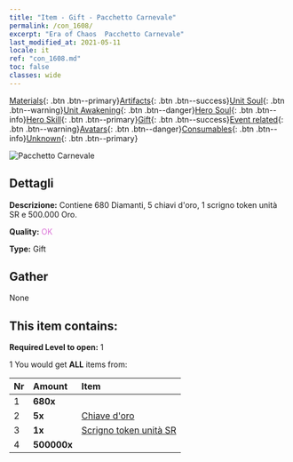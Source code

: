 ```yaml
---
title: "Item - Gift - Pacchetto Carnevale"
permalink: /con_1608/
excerpt: "Era of Chaos  Pacchetto Carnevale"
last_modified_at: 2021-05-11
locale: it
ref: "con_1608.md"
toc: false
classes: wide
---
```

 [Materials](/ItemsIT/){: .btn .btn--primary}[Artifacts](/ItemsIT/Artifacts/){: .btn .btn--success}[Unit Soul](/ItemsIT/UnitSoul/){: .btn .btn--warning}[Unit Awakening](/ItemsIT/UnitAwakening/){: .btn .btn--danger}[Hero Soul](/ItemsIT/HeroSoul/){: .btn .btn--info}[Hero Skill](/ItemsIT/HeroSkill/){: .btn .btn--primary}[Gift](/ItemsIT/Gift/){: .btn .btn--success}[Event related](/ItemsIT/Events/){: .btn .btn--warning}[Avatars](/ItemsIT/Avatars/){: .btn .btn--danger}[Consumables](/ItemsIT/Consumables/){: .btn .btn--info}[Unknown](/ItemsIT/Unknown/){: .btn .btn--primary}

 ![Pacchetto Carnevale](/images/t/i_907224.png)

## Dettagli
 **Descrizione:** Contiene 680 Diamanti, 5 chiavi d'oro, 1 scrigno token unità SR e 500.000 Oro.

 **Quality:** <span style="color: #DA70D6">OK</span>

 **Type:** Gift

## Gather

  None

## This item contains:

 **Required Level to open:** 1

 1 You would get **ALL** items  from:

  | Nr | Amount |     Item    |
  |:---|:-------|:------------|
  | 1 |  **680x** | <i class="fas fa-gem"/> |  | 
  | 2 |  **5x** | [Chiave d'oro](/ItemsIT/con_783/) |  | 
  | 3 |  **1x** | [Scrigno token unità SR](/ItemsIT/con_1597/) |  | 
  | 4 |  **500000x** | <i class="fas fa-coins"/> |  | 

